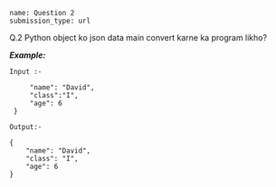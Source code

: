 ```ngMeta
name: Question 2
submission_type: url
```
Q.2 Python object ko json data  main convert karne ka program likho?

***Example:***

`Input :-`


   ``` {
        "name": "David",
        "class":"I",
        "age": 6  
    }
 ```
  
`Output:-`

```
{
    "name": "David", 
    "class": "I", 
    "age": 6
}
 ```